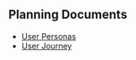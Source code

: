## Planning Documents

- [User Personas](docs/user-personas.md)
- [User Journey](docs/user-journey.md)
